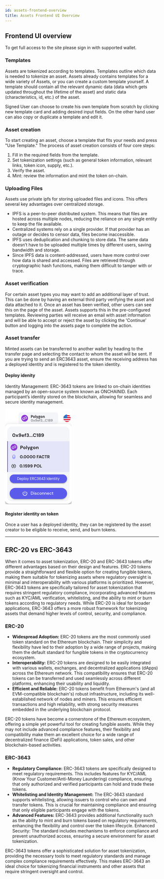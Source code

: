 ```yaml
---
id: assets-frontend-overview
title: Assets Frontend UI Overview
---
```


## Frontend UI overview

To get full access to the site please sign in with supported wallet.

### Templates

Assets are tokenized according to templates. Templates outline which data is needed to tokenize an asset. Assets already contains templates for a wide variety of Assets, or you can create a custom template yourself. A template should contain all the relevant dynamic data (data which gets updated throughout the lifetime of the asset) and static data (characteristics, id, etc.) of the asset.

Signed User can choose to create his own template from scratch by clicking new template card and adding desired input fields. On the other hand user can also copy or duplicate a template and edit it.

### Asset creation

To start creating an asset, choose a template that fits your needs and press "Use Template." The process of asset creation consists of four core steps:

1. Fill in the required fields from the template.
2. Set tokenization settings (such as general token information, relevant links, token icon, supply, etc.).
3. Verify the asset.
4. Mint: review the information and mint the token on-chain.

### Uploading Files

Assets use private ipfs for storing uploaded files and icons. This offers several key advantages over centralized storage.

- IPFS is a peer-to-peer distributed system. This means that files are hosted across multiple nodes, reducing the reliance on any single entity to keep the file available.
- Centralized systems rely on a single provider. If that provider has an outage or decides to censor data, files become inaccessible.
- IPFS uses deduplication and chunking to store data. The same data doesn’t have to be uploaded multiple times by different users, saving bandwidth and storage.
- Since IPFS data is content-addressed, users have more control over how data is shared and accessed. Files are retrieved through cryptographic hash functions, making them difficult to tamper with or trace.

### Asset verification

For certain asset types you may want to add an additional layer of trust. This can be done by having an external third party verifying the asset and data attached to it. Once an asset has been verified, other users can see this on the page of the asset. Assets supports this in the pre-configured templates. Reviewing parties will receive an email with asset information and will be able to accept or reject the asset by clicking the 'Continue' button and logging into the assets page to complete the action.

### Asset transfer

Minted assets can be transferred to another wallet by heading to the transfer page and selecting the contact to whom the asset will be sent. If you are trying to send an ERC3643 asset, ensure the receiving address has a deployed identity and is registered to the token identity.

#### Deploy idenity

Identity Management: ERC-3643 tokens are linked to on-chain identities managed by an open-source system known as ONCHAINID. Each participant’s identity stored on the blockchain, allowing for seamless and secure identity management.

![Example deploy](../../../static/img/deployidentity.png)

#### Register identity on token

Once a user has a deployed identity, they can be registered by the asset creator to be eligible to receive, send, and burn tokens.

---

## ERC-20 vs ERC-3643

When it comes to asset tokenization, ERC-20 and ERC-3643 tokens offer different advantages based on their design and features. ERC-20 tokens provide a straightforward and flexible option for creating fungible tokens, making them suitable for tokenizing assets where regulatory oversight is minimal and interoperability with various platforms is prioritized. However, ERC-3643 tokens are specifically tailored for asset tokenization that requires stringent regulatory compliance, incorporating advanced features such as KYC/AML verification, whitelisting, and the ability to mint or burn tokens according to regulatory needs. While ERC-20 is ideal for broader applications, ERC-3643 offers a more robust framework for tokenizing assets that demand higher levels of control, security, and compliance.

### ERC-20

- **Widespread Adoption:** ERC-20 tokens are the most commonly used token standard on the Ethereum blockchain. Their simplicity and flexibility have led to their adoption by a wide range of projects, making them the default standard for fungible tokens in the cryptocurrency ecosystem.
- **Interoperability:** ERC-20 tokens are designed to be easily integrated with various wallets, exchanges, and decentralized applications (dApps) across the Ethereum network. This compatibility ensures that ERC-20 tokens can be transferred and used seamlessly across different platforms, enhancing their usability and liquidity.
- **Efficient and Reliable:** ERC-20 tokens benefit from Ethereum's (and all EVM-compatible blockchain's) robust infrastructure, including its well-established network of nodes and miners. This ensures efficient transactions and high reliability, with strong security measures embedded in the underlying blockchain protocol.

ERC-20 tokens have become a cornerstone of the Ethereum ecosystem, offering a simple yet powerful tool for creating fungible assets. While they may not include advanced compliance features, their flexibility and compatibility make them an excellent choice for a wide range of decentralized finance (DeFi) applications, token sales, and other blockchain-based activities.

### ERC-3643

- **Regulatory Compliance:** ERC-3643 tokens are specifically designed to meet regulatory requirements. This includes features for KYC/AML (Know Your Customer/Anti-Money Laundering) compliance, ensuring that only authorized and verified participants can hold and trade these tokens.
- **Whitelisting and Identity Management:** The ERC-3643 standard supports whitelisting, allowing issuers to control who can own and transfer tokens. This is crucial for maintaining compliance and ensuring that only eligible participants engage with the tokens.
- **Advanced Features:** ERC-3643 provides additional functionality such as the ability to mint and burn tokens based on regulatory requirements, enhancing the flexibility and control over the token lifecycle.
  Enhanced Security: The standard includes mechanisms to enforce compliance and prevent unauthorized access, ensuring a secure environment for asset tokenization.

ERC-3643 tokens offer a sophisticated solution for asset tokenization, providing the necessary tools to meet regulatory standards and manage complex compliance requirements effectively. This makes ERC-3643 an ideal choice for tokenizing financial instruments and other assets that require stringent oversight and control.
